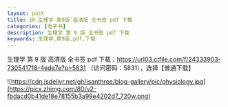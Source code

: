 ```yaml
---
layout: post
title: 10.生理学 第9版 高清版 全书签 pdf 下载
categories: [电子书]
description: 生理学 第 9 版 全书签 pdf 下载
keywords: 生理学,第9版,pdf,下载
---
```


生理学 第 9 版 高清版 全书签 pdf 下载：<https://url03.ctfile.com/f/24333903-730541718-4ede7e?p=5831> （访问密码：5831），选择【普通下载】

![https://cdn.jsdelivr.net/gh/isanthree/blog-gallery/pic/physiology.jpg](https://picx.zhimg.com/80/v2-fbdacd0b41de18e78155b3a99e4202d7_720w.png)
